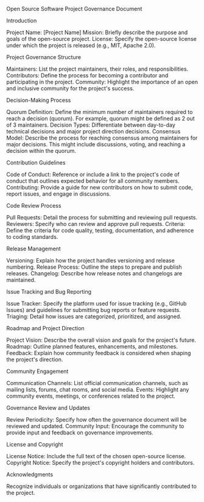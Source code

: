 Open Source Software Project Governance Document

Introduction

Project Name: [Project Name]
Mission: Briefly describe the purpose and goals of the open-source project.
License: Specify the open-source license under which the project is released (e.g., MIT, Apache 2.0).

Project Governance Structure

Maintainers: List the project maintainers, their roles, and responsibilities.
Contributors: Define the process for becoming a contributor and participating in the project.
Community: Highlight the importance of an open and inclusive community for the project's success.

Decision-Making Process

Quorum Definition: Define the minimum number of maintainers required to reach a decision (quorum). For example, quorum might be defined as 2 out of 3 maintainers.
Decision Types: Differentiate between day-to-day technical decisions and major project direction decisions.
Consensus Model: Describe the process for reaching consensus among maintainers for major decisions. This might include discussions, voting, and reaching a decision within the quorum.

Contribution Guidelines

Code of Conduct: Reference or include a link to the project's code of conduct that outlines expected behavior for all community members.
Contributing: Provide a guide for new contributors on how to submit code, report issues, and engage in discussions.

Code Review Process

Pull Requests: Detail the process for submitting and reviewing pull requests.
Reviewers: Specify who can review and approve pull requests.
Criteria: Define the criteria for code quality, testing, documentation, and adherence to coding standards.

Release Management

Versioning: Explain how the project handles versioning and release numbering.
Release Process: Outline the steps to prepare and publish releases.
Changelog: Describe how release notes and changelogs are maintained.

Issue Tracking and Bug Reporting

Issue Tracker: Specify the platform used for issue tracking (e.g., GitHub Issues) and guidelines for submitting bug reports or feature requests.
Triaging: Detail how issues are categorized, prioritized, and assigned.

Roadmap and Project Direction

Project Vision: Describe the overall vision and goals for the project's future.
Roadmap: Outline planned features, enhancements, and milestones.
Feedback: Explain how community feedback is considered when shaping the project's direction.

Community Engagement

Communication Channels: List official communication channels, such as mailing lists, forums, chat rooms, and social media.
Events: Highlight any community events, meetings, or conferences related to the project.

Governance Review and Updates

Review Periodicity: Specify how often the governance document will be reviewed and updated.
Community Input: Encourage the community to provide input and feedback on governance improvements.

License and Copyright

License Notice: Include the full text of the chosen open-source license.
Copyright Notice: Specify the project's copyright holders and contributors.

Acknowledgments

Recognize individuals or organizations that have significantly contributed to the project.
